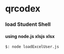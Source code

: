 # qrcodex

### load Student Shell
#### using node.js xlsjs xlsx
```Shell
$: node loadExcelUser.js 
```